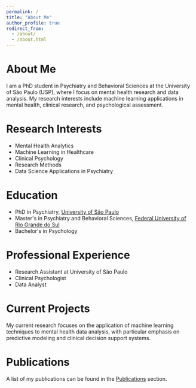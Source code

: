 ```yaml
---
permalink: /
title: "About Me"
author_profile: true
redirect_from: 
  - /about/
  - /about.html
---
```


About Me
======
I am a PhD student in Psychiatry and Behavioral Sciences at the University of São Paulo (USP), where I focus on mental health research and data analysis. My research interests include machine learning applications in mental health, clinical research, and psychological assessment.

Research Interests
======
* Mental Health Analytics
* Machine Learning in Healthcare
* Clinical Psychology
* Research Methods
* Data Science Applications in Psychiatry

Education
======
* PhD in Psychiatry, [University of São Paulo](https://www.usp.br/)
* Master's in Psychiatry and Behavioral Sciences, [Federal University of Rio Grande do Sul](http://www.ufrgs.br/ufrgs/inicial)
* Bachelor's in Psychology

Professional Experience
======
* Research Assistant at University of São Paulo
* Clinical Psychologist
* Data Analyst

Current Projects
======
My current research focuses on the application of machine learning techniques to mental health data analysis, with particular emphasis on predictive modeling and clinical decision support systems.

Publications
======
A list of my publications can be found in the [Publications](/publications) section.
